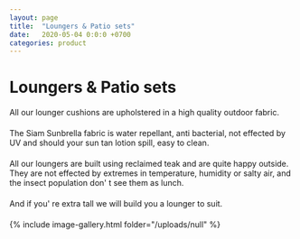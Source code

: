```yaml
---
layout: page
title:  "Loungers & Patio sets"
date:   2020-05-04 0:0:0 +0700
categories: product
---
```

# Loungers & Patio sets	

<div class="container col-lg-6" style="margin-left:0px; margin-bottom:20px; ">
All our lounger cushions are upholstered in a high quality outdoor fabric.
</div>
<div class="container col-lg-6" style="margin-left:0px; margin-bottom:20px; ">
The Siam Sunbrella fabric is water repellant, anti bacterial, not effected by UV and should your sun tan lotion spill, easy to clean.
</div>
<div class="container col-lg-6" style="margin-left:0px; margin-bottom:20px; ">
All our loungers are built using reclaimed teak and are quite happy outside. They are not effected by extremes in temperature, humidity or salty air, and the insect population don&#39;	t see them as lunch.
</div>
<div class="container col-lg-6" style="margin-left:0px; margin-bottom:20px; ">
And if you&#39;	re extra tall we will build you a lounger to suit.
</div>
{% include image-gallery.html folder="/uploads/null" %}